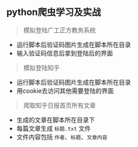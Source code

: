 ## python爬虫学习及实战

> 模拟登陆广工正方教务系统

- 运行脚本后验证码图片生成在脚本所在目录
- 输入验证码信息后拿到登陆后的界面

> 模拟登陆知乎

- 运行脚本后验证码图片生成在脚本所在目录
- 用cookie去访问其他需要登陆的界面

> 爬取知乎日报首页所有文章

- 生成的文章在脚本所在目录下
- 每篇文章生成 `标题.txt` 文件
- 文件内容包括 `作者`、`标题`、`文章内容`
